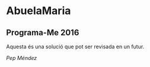 # AbuelaMaria
##  Programa-Me  2016

Aquesta és una solució  que pot ser revisada en un futur.

*Pep Méndez*

